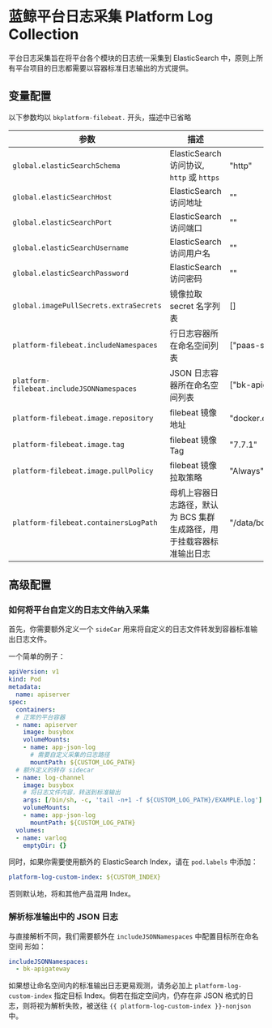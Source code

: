 # 蓝鲸平台日志采集 Platform Log Collection

平台日志采集旨在将平台各个模块的日志统一采集到 ElasticSearch 中，原则上所有平台项目的日志都需要以容器标准日志输出的方式提供。

## 变量配置

以下参数均以 `bkplatform-filebeat.` 开头，描述中已省略

| 参数                                      | 描述                                                                  | 默认值                                        | 示例                   |
| ----------------------------------------- | --------------------------------------------------------------------- | --------------------------------------------- | ---------------------- |
| `global.elasticSearchSchema`              | ElasticSearch 访问协议, `http` 或 `https`                             | "http"                                        |                        |
| `global.elasticSearchHost`                | ElasticSearch 访问地址                                                | ""                                            |                        |
| `global.elasticSearchPort`                | ElasticSearch 访问端口                                                | ""                                            |                        |
| `global.elasticSearchUsername`            | ElasticSearch 访问用户名                                              | ""                                            |                        |
| `global.elasticSearchPassword`            | ElasticSearch 访问密码                                                | ""                                            |                        |
| `global.imagePullSecrets.extraSecrets`    | 镜像拉取 secret 名字列表                                              | []                                            | ["secretA"]            |
| `platform-filebeat.includeNamespaces`     | 行日志容器所在命名空间列表                                            | ["paas-system"]                               | []                     |
| `platform-filebeat.includeJSONNamespaces` | JSON 日志容器所在命名空间列表                                         | ["bk-apigateway"]                             | []                     |
| `platform-filebeat.image.repository`      | filebeat 镜像地址                                                     | "docker.elastic.co/beats/filebeat"            |                        |
| `platform-filebeat.image.tag`             | filebeat 镜像 Tag                                                     | "7.7.1"                                       |                        |
| `platform-filebeat.image.pullPolicy`      | filebeat 镜像拉取策略                                                 | "Always"                                      |                        |
| `platform-filebeat.containersLogPath`     | 母机上容器日志路径，默认为 BCS 集群生成路径，用于挂载容器标准输出日志 | "/data/bcs/docker/var/lib/docker/containers/" | "/var/log/containers/" |

## 高级配置

### 如何将平台自定义的日志文件纳入采集

首先，你需要额外定义一个 `sideCar` 用来将自定义的日志文件转发到容器标准输出日志文件。

一个简单的例子：

``` yaml
apiVersion: v1
kind: Pod
metadata:
  name: apiserver
spec:
  containers:
  # 正常的平台容器
  - name: apiserver
    image: busybox
    volumeMounts:
    - name: app-json-log
      # 需要自定义采集的日志路径
      mountPath: ${CUSTOM_LOG_PATH}
  # 额外定义的转存 sidecar
  - name: log-channel
    image: busybox
    # 将日志文件内容，转送到标准输出
    args: [/bin/sh, -c, 'tail -n+1 -f ${CUSTOM_LOG_PATH}/EXAMPLE.log']
    volumeMounts:
    - name: app-json-log
      mountPath: ${CUSTOM_LOG_PATH}
  volumes:
  - name: varlog
    emptyDir: {}
```

同时，如果你需要使用额外的 ElasticSearch Index，请在 `pod.labels` 中添加：

``` yaml
platform-log-custom-index: ${CUSTOM_INDEX}
```

否则默认地，将和其他产品混用 Index。

### 解析标准输出中的 JSON 日志

与直接解析不同，我们需要额外在 `includeJSONNamespaces` 中配置目标所在命名空间
形如：

```yaml
includeJSONNamespaces:
  - bk-apigateway
```

如果想让命名空间内的标准输出日志更易观测，请务必加上 `platform-log-custom-index` 指定目标 Index。倘若在指定空间内，仍存在非 JSON 格式的日志，则将视为解析失败，被送往 `{{ platform-log-custom-index }}-nonjson` 中。
